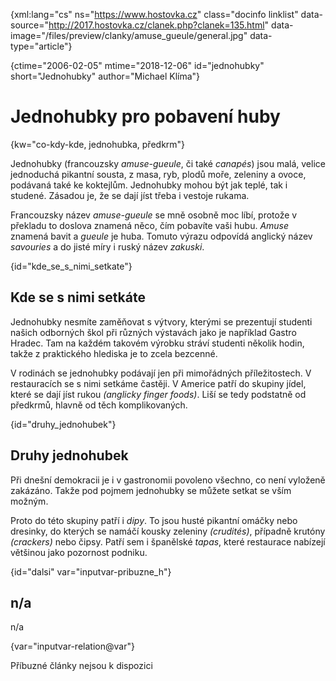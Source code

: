 
{xml:lang="cs" ns="https://www.hostovka.cz" class="docinfo linklist" data-source="http://2017.hostovka.cz/clanek.php?clanek=135.html" data-image="/files/preview/clanky/amuse_gueule/general.jpg" data-type="article"}

{ctime="2006-02-05" mtime="2018-12-06" id="jednohubky" short="Jednohubky" author="Michael Klíma"}

# Jednohubky pro pobavení huby

<!-- generated attribute kw by user_udpatekw.sh on 2020-05-12, do not edit -->

{kw="co-kdy-kde, jednohubka, předkrm"}

Jednohubky (francouzsky _amuse-gueule_, či také _canapés_) jsou malá, velice jednoduchá pikantní sousta, z masa, ryb, plodů moře, zeleniny a ovoce, podávaná také ke koktejlům. Jednohubky mohou být jak teplé, tak i studené. Zásadou je, že se dají jíst třeba i vestoje rukama.

Francouzsky název _amuse-gueule_ se mně osobně moc líbí, protože v překladu to doslova znamená něco, čím pobavíte vaši hubu. _Amuse_ znamená bavit a _gueule_ je huba. Tomuto výrazu odpovídá anglický název _savouries_ a do jisté míry i ruský název _zakuski_.

{id="kde\_se\_s\_nimi\_setkate"}

## Kde se s nimi setkáte

Jednohubky nesmíte zaměňovat s výtvory, kterými se prezentují studenti našich odborných škol při různých výstavách jako je například Gastro Hradec. Tam na každém takovém výrobku stráví studenti několik hodin, takže z praktického hlediska je to zcela bezcenné.

V rodinách se jednohubky podávají jen při mimořádných příležitostech. V restauracích se s nimi setkáme častěji. V Americe patří do skupiny jídel, které se dají jíst rukou _(anglicky finger foods)_. Liší se tedy podstatně od předkrmů, hlavně od těch komplikovaných.

{id="druhy_jednohubek"}

## Druhy jednohubek

Při dnešní demokracii je i v gastronomii povoleno všechno, co není vyloženě zakázáno. Takže pod pojmem jednohubky se můžete setkat se vším možným.

Proto do této skupiny patří i _dipy_. To jsou husté pikantní omáčky nebo dresinky, do kterých se namáčí kousky zeleniny _(crudités)_, případně krutóny _(crackers)_ nebo čipsy. Patří sem i španělské _tapas_, které restaurace nabízejí většinou jako pozornost podniku.

{id="dalsi" var="inputvar-pribuzne_h"}

## n/a

n/a

{var="inputvar-relation@var"}

Příbuzné články nejsou k dispozici

